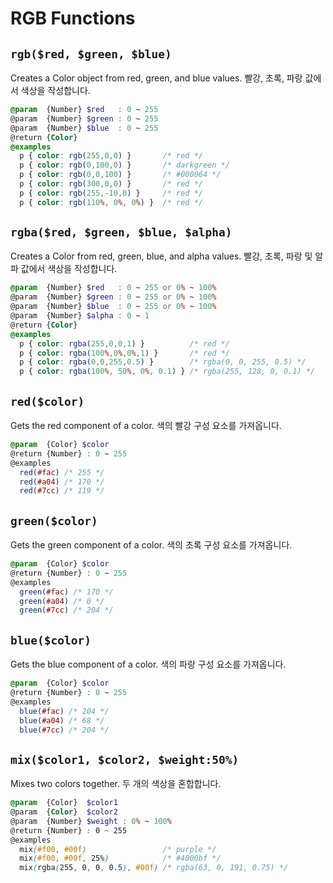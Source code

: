 # RGB Functions

## `rgb($red, $green, $blue)`
Creates a Color object from red, green, and blue values.
빨강, 초록, 파랑 값에서 색상을 작성합니다.
```scss
@param  {Number} $red   : 0 ~ 255
@param  {Number} $green : 0 ~ 255
@param  {Number} $blue  : 0 ~ 255
@return {Color}
@examples
  p { color: rgb(255,0,0) }       /* red */
  p { color: rgb(0,100,0) }       /* darkgreen */
  p { color: rgb(0,0,100) }       /* #000064 */
  p { color: rgb(300,0,0) }       /* red */
  p { color: rgb(255,-10,0) }     /* red */
  p { color: rgb(110%, 0%, 0%) }  /* red */
```

## `rgba($red, $green, $blue, $alpha)`
Creates a Color from red, green, blue, and alpha values.
빨강, 초록, 파랑 및 알파 값에서 색상을 작성합니다.
```scss
@param  {Number} $red   : 0 ~ 255 or 0% ~ 100%
@param  {Number} $green : 0 ~ 255 or 0% ~ 100%
@param  {Number} $blue  : 0 ~ 255 or 0% ~ 100%
@param  {Number} $alpha : 0 ~ 1
@return {Color}
@examples
  p { color: rgba(255,0,0,1) }          /* red */
  p { color: rgba(100%,0%,0%,1) }       /* red */
  p { color: rgba(0,0,255,0.5) }        /* rgba(0, 0, 255, 0.5) */
  p { color: rgba(100%, 50%, 0%, 0.1) } /* rgba(255, 128, 0, 0.1) */
```

## `red($color)`
Gets the red component of a color.
색의 빨강 구성 요소를 가져옵니다.
```scss
@param  {Color} $color
@return {Number} : 0 ~ 255
@examples
  red(#fac) /* 255 */
  red(#a04) /* 170 */
  red(#7cc) /* 119 */
```

## `green($color)`
Gets the green component of a color.
색의 초록 구성 요소를 가져옵니다.
```scss
@param  {Color} $color
@return {Number} : 0 ~ 255
@examples
  green(#fac) /* 170 */
  green(#a04) /* 0 */
  green(#7cc) /* 204 */
```

## `blue($color)`
Gets the blue component of a color.
색의 파랑 구성 요소를 가져옵니다.
```scss
@param  {Color} $color
@return {Number} : 0 ~ 255
@examples
  blue(#fac) /* 204 */
  blue(#a04) /* 68 */
  blue(#7cc) /* 204 */
```

## `mix($color1, $color2, $weight:50%)`
Mixes two colors together.
두 개의 색상을 혼합합니다.
```scss
@param  {Color}  $color1
@param  {Color}  $color2
@param  {Number} $weight : 0% ~ 100%
@return {Number} : 0 ~ 255
@examples
  mix(#f00, #00f)                 /* purple */
  mix(#f00, #00f, 25%)            /* #4000bf */
  mix(rgba(255, 0, 0, 0.5), #00f) /* rgba(63, 0, 191, 0.75) */
```